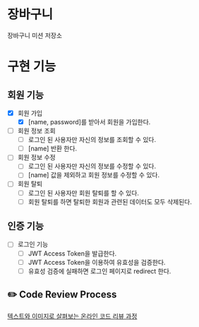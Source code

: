 # 장바구니

장바구니 미션 저장소

# 구현 기능

## 회원 기능

- [X] 회원 가입
    - [x] [name, password]를 받아서 회원을 가입한다.
- [ ] 회원 정보 조회
    - [ ] 로그인 된 사용자만 자신의 정보를 조회할 수 있다.
    - [ ] [name] 반환 한다.
- [ ] 회원 정보 수정
    - [ ] 로그인 된 사용자만 자신의 정보를 수정할 수 있다.
    - [ ] [name] 값을 제외하고 회원 정보를 수정할 수 있다.
- [ ] 회원 탈퇴
    - [ ] 로그인 된 사용자만 회원 탈퇴를 할 수 있다.
    - [ ] 회원 탈퇴를 하면 탈퇴한 회원과 관련된 데이터도 모두 삭제된다.

## 인증 기능

- [ ] 로그인 기능
    - [ ] JWT Access Token을 발급한다.
    - [ ] JWT Access Token을 이용하여 유효성을 검증한다.
    - [ ] 유효성 검증에 실패하면 로그인 페이지로 redirect 한다.

## ✏️ Code Review Process

[텍스트와 이미지로 살펴보는 온라인 코드 리뷰 과정](https://github.com/next-step/nextstep-docs/tree/master/codereview)
